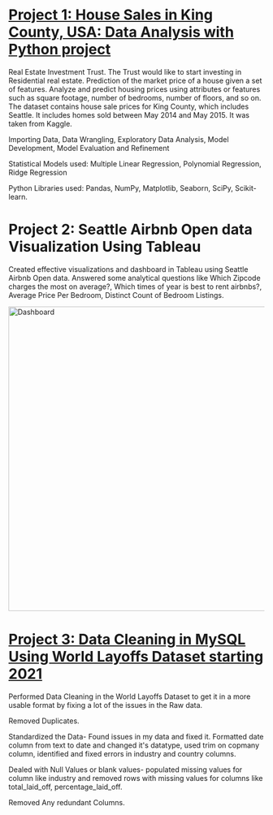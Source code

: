 # [Project 1: House Sales in King County, USA: Data Analysis with Python project](https://github.com/jahnavipotu/data-analyst-portfolio/blob/main/PythonDataAnalysisProject%20(1).ipynb)
Real Estate Investment Trust. The Trust would like to start investing in Residential real estate. Prediction of the market price of a house given a set of features. Analyze and predict housing prices using attributes or features such as square footage, number of bedrooms, number of floors, and so on. The dataset contains house sale prices for King County, which includes Seattle. It includes homes sold between May 2014 and May 2015. It was taken from Kaggle.

Importing Data, Data Wrangling, Exploratory Data Analysis, Model Development, Model Evaluation and Refinement

Statistical Models used: Multiple Linear Regression, Polynomial Regression, Ridge Regression

Python Libraries used: Pandas, NumPy, Matplotlib, Seaborn, SciPy, Scikit-learn.


# Project 2: Seattle Airbnb Open data Visualization Using Tableau 
Created effective visualizations and dashboard in Tableau using Seattle Airbnb Open data. Answered some analytical questions like Which Zipcode charges the most on average?, Which times of year is best to rent airbnbs?, Average Price Per Bedroom, Distinct Count of Bedroom Listings.

<img src="https://github.com/jahnavipotu/data-analyst-portfolio/raw/main/Screenshot%20(19).png" alt="Dashboard" width="600">

# [Project 3: Data Cleaning in MySQL Using World Layoffs Dataset starting 2021](https://github.com/jahnavipotu/data-analyst-portfolio/blob/main/Project%201.sql)
Performed Data Cleaning in the World Layoffs Dataset to get it in a more usable format by fixing a lot of the issues in the Raw data. 

Removed Duplicates.

Standardized the Data- Found issues in my data and fixed it. Formatted date column from text to date and changed it's datatype, used trim on copmany column, identified and fixed errors in industry and country columns.

Dealed with Null Values or blank values- populated missing values for column like industry and removed rows with missing values for columns like total_laid_off, percentage_laid_off.

Removed Any redundant Columns.
